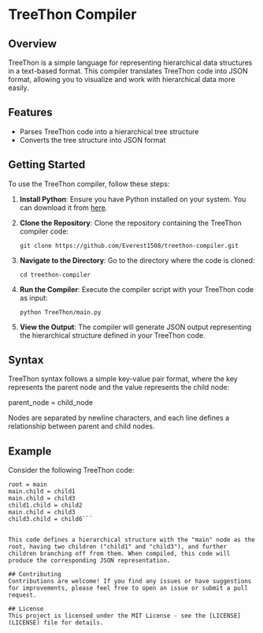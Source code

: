 # TreeThon Compiler

## Overview
TreeThon is a simple language for representing hierarchical data structures in a text-based format. This compiler translates TreeThon code into JSON format, allowing you to visualize and work with hierarchical data more easily.

## Features
- Parses TreeThon code into a hierarchical tree structure
- Converts the tree structure into JSON format

## Getting Started
To use the TreeThon compiler, follow these steps:

1. **Install Python**: Ensure you have Python installed on your system. You can download it from [here](https://www.python.org/downloads/).

2. **Clone the Repository**: Clone the repository containing the TreeThon compiler code:

    ```
    git clone https://github.com/Everest1508/treethon-compiler.git
    ```

3. **Navigate to the Directory**: Go to the directory where the code is cloned:

    ```
    cd treethon-compiler
    ```

4. **Run the Compiler**: Execute the compiler script with your TreeThon code as input:

    ```
    python TreeThon/main.py
    ```

5. **View the Output**: The compiler will generate JSON output representing the hierarchical structure defined in your TreeThon code.

## Syntax
TreeThon syntax follows a simple key-value pair format, where the key represents the parent node and the value represents the child node:

parent_node = child_node


Nodes are separated by newline characters, and each line defines a relationship between parent and child nodes.

## Example
Consider the following TreeThon code:

```
root = main
main.child = child1
main.child = child3
child1.child = child2
main.child = child3
child3.child = child6```


This code defines a hierarchical structure with the "main" node as the root, having two children ("child1" and "child3"), and further children branching off from them. When compiled, this code will produce the corresponding JSON representation.

## Contributing
Contributions are welcome! If you find any issues or have suggestions for improvements, please feel free to open an issue or submit a pull request.

## License
This project is licensed under the MIT License - see the [LICENSE](LICENSE) file for details.
